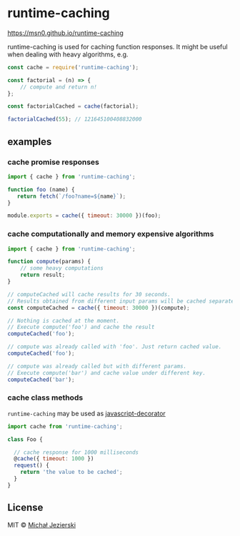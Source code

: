 # runtime-caching

https://msn0.github.io/runtime-caching

runtime-caching is used for caching function responses. It might be useful when dealing with heavy algorithms, e.g.

```js
const cache = require('runtime-caching');

const factorial = (n) => {
    // compute and return n!
};

const factorialCached = cache(factorial);

factorialCached(55); // 121645100408832000
```


## examples

### cache promise responses
```js
import { cache } from 'runtime-caching';

function foo (name) {
   return fetch(`/foo?name=${name}`);
}

module.exports = cache({ timeout: 30000 })(foo);
```

### cache computationally and memory expensive algorithms

```js
import { cache } from 'runtime-caching';

function compute(params) {
    // some heavy computations
    return result;
}

// computeCached will cache results for 30 seconds. 
// Results obtained from different input params will be cached separately.
const computeCached = cache({ timeout: 30000 })(compute);

// Nothing is cached at the moment.
// Execute compute('foo') and cache the result
computeCached('foo');

// compute was already called with 'foo'. Just return cached value.
computeCached('foo');

// compute was already called but with different params. 
// Execute compute('bar') and cache value under different key.
computeCached('bar');
```

### cache class methods

`runtime-caching` may be used as [javascript-decorator](https://github.com/wycats/javascript-decorators)

```js
import cache from 'runtime-caching';

class Foo {

  // cache response for 1000 milliseconds
  @cache({ timeout: 1000 })
  request() {
    return 'the value to be cached';
  }
}
```

## License

MIT © [Michał Jezierski](https://github.com/msn0)
